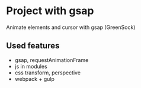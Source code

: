 <h1>Project with gsap</h1>
<p>Animate elements and cursor with gsap (GreenSock)</p>

<h2>Used features</h2>
<ul>
    <li>gsap, requestAnimationFrame</li>
    <li>js in modules</li>
    <li>css transform, perspective</li>
    <li>webpack + gulp</li>
</ul>